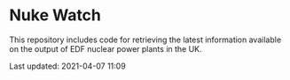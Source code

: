 # Nuke Watch

This repository includes code for retrieving the latest information available on the output of EDF nuclear power plants in the UK.

Last updated: 2021-04-07 11:09